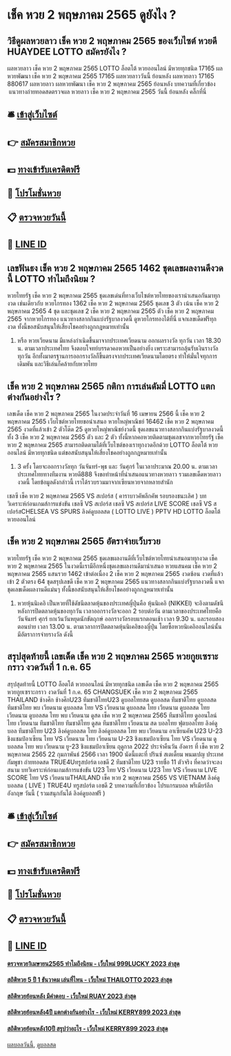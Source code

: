 # เช็ค หวย 2 พฤษภาคม 2565 ดูยังไง ?
## วิธีดูผลหวยลาว เช็ค หวย 2 พฤษภาคม 2565 ของเว็บไซต์ หวยดี HUAYDEE LOTTO สมัครยังไง ?
ผลหวยลาว เช็ค หวย 2 พฤษภาคม 2565 LOTTO ล็อตโต้ หวยออนไลน์ มีหวยทุกชนิด 17165 ผลหวยพัฒนา เช็ค หวย 2 พฤษภาคม 2565 17165 ผลหวยลาววันนี้ ย้อนหลัง
ผลหวยลาว 17165 880617
 ผลหวยลาว ผลหวยพัฒนา เช็ค หวย 2 พฤษภาคม 2565 ย้อนหลัง 
บทความที่เกี่ยวข้อง
 แนวทางถ่ายทอดสดตรวจผล หวยลาว เช็ค หวย 2 พฤษภาคม 2565 วันนี้ ย้อนหลัง คลิ๊กที่นี่  

## 🛎 [เข้าสู่เว็บไซต์](https://bit.ly/3BG5bNw)
## 👉 [สมัครสมาชิกหวย](https://bit.ly/3BG5bNw)
## 💵 [ทางเข้ารับเครดิตฟรี](https://bit.ly/3C3mvgS)
## 👑 [โปรโมชั่นหวย](https://bit.ly/3C3mvgS)
## 📋 [ตรวจหวยวันนี้](https://bit.ly/3C3mvgS)
## 📱 [LINE ID](https://bit.ly/3C3mvgS)

## เลขฟันธง เช็ค หวย 2 พฤษภาคม 2565 1462 ชุดเลขผลงานดีงวดนี้ LOTTO ทำไมถึงนิยม ?
หวยไทยรัฐ เช็ค หวย 2 พฤษภาคม 2565 ชุดเลขเด่นที่ทางเว็บไซต์หวยไทยของเรานำเสนอกันมาทุกงวด เช่นเดียวกับ หวยไกรทอง 1362 เช็ค หวย 2 พฤษภาคม 2565 ชุดเลข 3 ตัว เน้น เช็ค หวย 2 พฤษภาคม 2565 4 ชุด และชุดเลข 2 เช็ค หวย 2 พฤษภาคม 2565 ตัว เช็ค หวย 2 พฤษภาคม 2565 จากหวยไกรทอง แนวทางสลากกินแบ่งรัฐบาลงวดนี้ ดูหวยไกรทองได้ที่นี่ แจกเลขเด็ดฟรีทุกงวด ทั้งนี้ขอสนับสนุนให้เสี่ยงโชคอย่างถูกกฎหมายเท่านั้น
1. หรือ หวยเวียดนาม มีแหล่งกำเนิดขึ้นมาจากประเทศเวียดนาม ออกผลรางวัล ทุกวัน เวลา 18.30 น. ตามเวลาประเทศไทย จึงตอบโจทย์บรรดาคอหวยเป็นอย่างยิ่ง เพราะสามารถลุ้นรับเงินรางวัลทุกวัน อีกทั้งมาตรฐานการออกรางวัลก็ขึ้นตรงจากประเทศเวียดนามโดยตรง ทำให้มั่นใจทุกการเดิมพัน และวิธีเล่นก็คล้ายกับหวยไทย

## เช็ค หวย 2 พฤษภาคม 2565 กติกา การเล่นดัมมี่ LOTTO แตกต่างกันอย่างไร ?
เลขเด็ด เช็ค หวย 2 พฤษภาคม 2565 ในงวดประจำวันที่ 16 เมษายน 2566 นี้ เช็ค หวย 2 พฤษภาคม 2565 เว็บไซต์หวยไทยขอนำเสนอ หวยใหญ่พาณิชย์ 16462 เช็ค หวย 2 พฤษภาคม 2565 งวดที่แล้วเข้า 2 ตัวโต๊ด 25 ดูหวยใหญ่พาณิชย์งวดนี้ ชุดเลขแนวทางสลากกินแบ่งรัฐบาลงวดนี้ ทั้ง 3 เช็ค หวย 2 พฤษภาคม 2565 ตัว และ 2 ตัว ทั้งนี้หากคอหวยติดตามชุดเลขจากหวยไทยรัฐ เช็ค หวย 2 พฤษภาคม 2565 สามารถติดตามได้ที่เว็บไซต์ของเราทุกงวดอีกด้วย LOTTO ล็อตโต้ หวยออนไลน์ มีหวยทุกชนิด แต่ขอสนับสนุนให้เสี่ยงโชคอย่างถูกกฎหมายเท่านั้น
1. 3 ครั้ง โดยจะออกรางวัลทุก วันจันทร์-พุธ และ วันศุกร์ ในเวลาประมาณ 20.00 น. ตามเวลาประเทศไทยทางทีมงาน หวยดี888 จึงขอทำหน้าที่นำเสนอแนวทางหวยลาว รวมเลขเด็ดหวยลาวงวดนี้ โดยข้อมูลดังกล่าวนี้ เราได้รวบรวมมาจากเซียนหวยจากหลายสำนัก

เชลซี เช็ค หวย 2 พฤษภาคม 2565 VS สเปอร์ส ( คาราบาวคัพลีกคัพ รอบรองชนะเลิศ )
บทวิเคราะห์ก่อนเกมส์การแข่งขัน เชลซี VS สเปอร์ส
เชลซี VS สเปอร์ส
LIVE SCORE เชลซี VS สเปอร์สCHELSEA VS​ SPURS
ลิงค์ดูบอลสด ( LOTTO LIVE )
 PPTV HD LOTTO ล็อตโต้ หวยออนไลน์ 

## เช็ค หวย 2 พฤษภาคม 2565 อัตราจ่ายเว็บรวย
หวยไทยรัฐ เช็ค หวย 2 พฤษภาคม 2565 ชุดเลขผลงานดีที่เว็บไซต์หวยไทยนำเสนอมาทุกงวด เช็ค หวย 2 พฤษภาคม 2565 ในงวดนี้เรามีอีกหนึ่งชุดเลขผลงานดีมานำเสนอ หวยแสนคม เช็ค หวย 2 พฤษภาคม 2565 แสนรวย 1462 เข้าต่อเนื่อง 2 เช็ค หวย 2 พฤษภาคม 2565 งวดซ้อน งวดที่แล้วเข้า 2 ตัวตรง 64 ชุดสรุปเลขดี เช็ค หวย 2 พฤษภาคม 2565 แนวทางสลากกินแบ่งรัฐบาลงวดนี้ แจกชุดเลขเด็ดผลงานดีแม่นๆ ทั้งนี้ขอสนับสนุนให้เสี่ยงโชคอย่างถูกกฎหมายเท่านั้น
1. หวยหุ้นนิเคอิ เป็นหวยที่ใช้ดัชนีตลาดหุ้นของประเทศญี่ปุ่นคือ หุ้นนิเคอิ (NIKKEI) จะอิงตามดัชนีหลังการปิดตลาดหุ้นของทุกวัน เวลาออกรางวัลจะออก 2 รอบต่อวัน ตามเวลาของประเทศไทยคือ วันจันทร์ ศุกร์ ยกเว้นวันหยุดนักขัตฤกษ์ ออกรางวัลรอบแรกตอนเช้า เวลา 9.30 น. และรอบสองตอนบ่าย เวลา 13.00 น. ตามเวลาการปิดตลาดหุ้นนิเคอิของญี่ปุ่น โดยซื้อหวยนิเคอิออนไลน์นั้น มีอัตราการจ่ายรางวัล ดังนี้

## สรุปสุดท้ายนี้ เลขเด็ด เช็ค หวย 2 พฤษภาคม 2565 หวยกูยเซราะกราว งวดวันที่ 1 ก.ค. 65
สรุปสุดท้ายนี้ LOTTO ล็อตโต้ หวยออนไลน์ มีหวยทุกชนิด เลขเด็ด เช็ค หวย 2 พฤษภาคม 2565 หวยกูยเซราะกราว งวดวันที่ 1 ก.ค. 65 CHANGSUEK เช็ค หวย 2 พฤษภาคม 2565 THAILAND ช้างศึก ช้างศึกU23 ทีมชาติไทยU23 ดูบอลไทยสด ดูบอลสด ทีมชาติไทย ดูบอลสด ทีมชาติไทย พบ เวียดนาม ดูบอลสด ไทย VS เวียดนาม ดูบอลสด ไทย เวียดนาม ดูบอลสด ไทย เวียดนาม ดูบอลสด ไทย พบ เวียดนาม ดูสด เช็ค หวย 2 พฤษภาคม 2565 ทีมชาติไทย ดูออนไลน์ ไทย เวียดนาม ทีมชาติไทย ทีมชาติไทย ดูสด ทีมชาติไทย เวียดนาม สด บอลไทย ฟุตบอลไทย ลิงค์ดูบอล ทีมชาติไทย U23 ลิงค์ดูบอลสด ไทย ลิงค์ดูบอลสด ไทย พบ เวียดนาม อาเซียนคัพ U23 U-23 ชิงแชมป์อาเซียน ไทย VS เวียดนาม ไทย เวียดนาม
U-23 ชิงแชมป์อาเซียน ไทย VS เวียดนาม
ดูบอลสด ไทย พบ เวียดนาม ยู-23 ชิงแชมป์อาเซียน ฤดูกาล 2022 ประจำคืนวัน อังคาร ที่ เช็ค หวย 2 พฤษภาคม 2565 22 กุมภาพันธ์ 2566 เวลา 1900 นัดนี้แตะที่ ปรินซ์ สเตเดี้ยม พนมเปญ ประเทศ กัมพูชา ถ่ายทอดสด TRUE4Uทรูสปอร์ต เอชดี 2
ทีมชาติไทย U23 รายชื่อ 11 ตัวจริง ที่คาดว่าจะลงสนาม
บทวิเคราะห์ก่อนเกมส์การแข่งขัน U23 ไทย VS เวียดนาม
U23 ไทย VS เวียดนาม
LIVE SCORE ไทย VS เวียดนามTHAILAND เช็ค หวย 2 พฤษภาคม 2565 VS VIETNAM
ลิงค์ดูบอลสด ( LIVE )
TRUE4U
ทรูสปอร์ต เอชดี 2
บทความที่เกี่ยวข้อง
โปรแกรมบอล พรีเมียร์ลีก อังกฤษ วันนี้ ( รวมสนุกกันได้ ลิงค์ดูบอลฟรี )

## 🛎 [เข้าสู่เว็บไซต์](https://bit.ly/3BG5bNw)
## 👉 [สมัครสมาชิกหวย](https://bit.ly/3BG5bNw)
## 💵 [ทางเข้ารับเครดิตฟรี](https://bit.ly/3C3mvgS)
## 👑 [โปรโมชั่นหวย](https://bit.ly/3C3mvgS)
## 📋 [ตรวจหวยวันนี้](https://bit.ly/3C3mvgS)
## 📱 [LINE ID](https://bit.ly/3C3mvgS)

#### [ตรวจหวย1เมษายน2565 ทำไมถึงนิยม - เว็บใหม่ 999LUCKY 2023 ล่าสุด](https://atom.io/themes/ตรวจหวย1เมษายน2565%20ทำไมถึงนิยม%20-%20เว็บใหม่%20999lucky%202023%20ล่าสุด)
#### [สถิติหวย 5 ปี 1 ธันวาคม เล่นที่ไหน - เว็บใหม่ THAILOTTO 2023 ล่าสุด](https://atom.io/themes/สถิติหวย%205%20ปี%201%20ธันวาคม%20เล่นที่ไหน%20-%20เว็บใหม่%20thailotto%202023%20ล่าสุด)
#### [สถิติหวยย้อนหลัง มีคำตอบ - เว็บใหม่ RUAY 2023 ล่าสุด](https://atom.io/themes/สถิติหวยย้อนหลัง%20มีคำตอบ%20-%20เว็บใหม่%20ruay%202023%20ล่าสุด)
#### [สถิติหวยย้อนหลัง4ปี แตกต่างกันอย่างไร - เว็บใหม่ KERRY899 2023 ล่าสุด](https://atom.io/themes/สถิติหวยย้อนหลัง4ปี%20แตกต่างกันอย่างไร%20-%20เว็บใหม่%20kerry899%202023%20ล่าสุด)
#### [สถิติหวยย้อนหลัง10ปี สรุปว่าอะไร - เว็บใหม่ KERRY899 2023 ล่าสุด](https://atom.io/themes/สถิติหวยย้อนหลัง10ปี%20สรุปว่าอะไร%20-%20เว็บใหม่%20kerry899%202023%20ล่าสุด)

[ผลบอลวันนี้](https://siamsport.tv "ผลบอลวันนี้"), [ดูบอลสด](https://siamsport.tv/ดูบอลสด "ดูบอลสด")